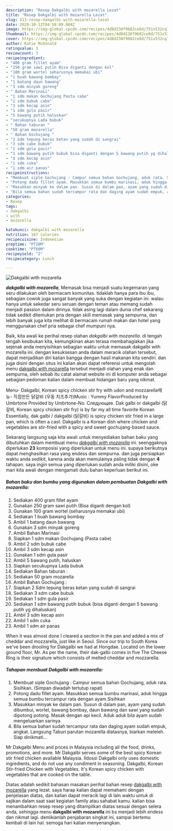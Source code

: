 ```yaml
---
description: "Resep Dakgalbi with mozarella Lezat"
title: "Resep Dakgalbi with mozarella Lezat"
slug: 413-resep-dakgalbi-with-mozarella-lezat
date: 2020-10-12T04:58:09.004Z
image: https://img-global.cpcdn.com/recipes/4d8d238f9682ce8d/751x532cq70/dakgalbi-with-mozarella-foto-resep-utama.jpg
thumbnail: https://img-global.cpcdn.com/recipes/4d8d238f9682ce8d/751x532cq70/dakgalbi-with-mozarella-foto-resep-utama.jpg
cover: https://img-global.cpcdn.com/recipes/4d8d238f9682ce8d/751x532cq70/dakgalbi-with-mozarella-foto-resep-utama.jpg
author: Katie McDonald
ratingvalue: 3
reviewcount: 3
recipeingredient:
- "400 gram fillet ayam"
- "250 gram sawi putih Bisa diganti dengan kol"
- "100 gram wortel seharusnya memakai ubi"
- "1 buah bawang bombay"
- "1 batang daun bawang"
- "3 sdm minyak goreng"
- " Bahan Marinasi"
- "1 sdm makan Gochujang Pasta cabe"
- "2 sdm bubuk cabe"
- "3 sdm kecap asin"
- "1 sdm gula pasir"
- "5 bawang putih haluskan"
- "secukupnya Lada bubuk"
- " Bahan taburan "
- "50 gram mozarella"
- " Bahan Gochujang "
- "2 Sdm tepung beras ketan yang sudah di sangrai"
- "3 sdm cabe bubuk"
- "1 sdm gula pasir"
- "1 sdm bawang putih bubuk bisa diganti dengan 5 bawang putih yg dihaluskan"
- "3 sdm kecap asin"
- "1 sdm cuka"
- "1 sdm air panas"
recipeinstructions:
- "Membuat siple Gochujang : Campur semua bahan Gochujang, aduk rata. Sisihkan. (Simpan diwadah tertutup rapat)"
- "Potong dadu fillet ayam. Masukkan semua bumbu marinasi, aduk hingga semua bumbu tercampur rata dengan ayam.Sisihkan"
- "Masukkan minyak ke dalam pan. Susun di dalam pan, ayam yang sudah dibumbui, wortel, bawang bombay, daun bawang dan sawi yang sudah dipotong potong. Masak dengan api kecil. Aduk aduk bila ayam sudah mengeluarkan sarinya"
- "Bila semua bahan sudah tercampur rata dan daging ayam sudah empuk, angkat. Langsung Taburi parutan mozarella diatasnya, biarkan meleleh. Siap dinikmati..."
categories:
- Resep
tags:
- dakgalbi
- with
- mozarella

katakunci: dakgalbi with mozarella 
nutrition: 167 calories
recipecuisine: Indonesian
preptime: "PT20M"
cooktime: "PT60M"
recipeyield: "2"
recipecategory: Lunch

---
```



![Dakgalbi with mozarella](https://img-global.cpcdn.com/recipes/4d8d238f9682ce8d/751x532cq70/dakgalbi-with-mozarella-foto-resep-utama.jpg)

<b><i>dakgalbi with mozarella</i></b>, Memasak bisa menjadi suatu kegemaran yang seru dilakukan oleh bermacam komunitas. tidaklah hanya para ibu ibu, sebagian cowok juga sangat banyak yang suka dengan kegiatan ini. walau hanya untuk sekedar seru seruan dengan teman atau memang sudah menjadi passion dalam dirinya. tidak asing lagi dalam dunia chef sekarang tidak sedikit ditemukan pria dengan skill memasak yang sempurna, dan lebih banyak juga kita melihat di bermacam rumah makan dan hotel yang menggunakan chef pria sebagai chef mumpuni nya.

Baik, kita awali ke perihal resep olahan <i>dakgalbi with mozarella</i>. di tengah tengah kesibukan kita, kemungkinan akan terasa membahagiakan jika sejenak anda menyisihkan sebagian waktu untuk memasak dakgalbi with mozarella ini. dengan kesuksesan anda dalam meracik olahan tersebut, dapat menjadikan diri kalian bangga dengan hasil makanan kita sendiri. dan juga disini dengan situs ini kalian akan dapat referensi untuk mengolah menu <u>dakgalbi with mozarella</u> tersebut menjadi olahan yang enak dan sempurna, oleh sebab itu catat alamat website ini di komputer anda sebagai sebagian pedoman kalian dalam membuat hidangan baru yang nikmat.

Menu- Dakgalbi, Korean spicy chicken stir fry with udon and mozzarella메뉴- 직접만든 닭갈비 (우동 치즈추가)Music : Yummy FlavorProduced by Umbrtone Provided by Umbrtone-No. Следующее. Dak galbi or dakgalbi (닭갈비, Korean spicy chicken stir fry) is by far my all time favorite Korean Essentially, dak galbi / dakgalbi (닭갈비) is spicy chicken stir fried in a large pan, which is often a cast. Dakgalbi is a Korean dish where chicken and vegetables are stir-fried with a spicy and sweet gochujang-based sauce.


Sekarang langsung saja kita awali untuk menyediakan bahan baku yang dibutuhkan dalam membuat menu <u><i>dakgalbi with mozarella</i></u> ini. seenggaknya diperlukan <b>23</b> komposisi yang diperlukan untuk menu ini. supaya berikutnya dapat menghasilkan rasa yang endess dan sempurna. dan juga persiapkan waktu anda sedikit, karena anda akan memulainya paling tidak dengan <b>4</b> tahapan. saya ingin semua yang diperlukan sudah anda miliki disini, oke mari kita awali dengan mengamati dulu bahan keperluan berikut ini.

<!--inarticleads1-->

##### Bahan baku dan bumbu yang digunakan dalam pembuatan Dakgalbi with mozarella:

1. Sediakan 400 gram fillet ayam
1. Gunakan 250 gram sawi putih (Bisa diganti dengan kol)
1. Gunakan 100 gram wortel (seharusnya memakai ubi)
1. Sediakan 1 buah bawang bombay
1. Ambil 1 batang daun bawang
1. Gunakan 3 sdm minyak goreng
1. Ambil  Bahan Marinasi
1. Siapkan 1 sdm makan Gochujang (Pasta cabe)
1. Ambil 2 sdm bubuk cabe
1. Ambil 3 sdm kecap asin
1. Gunakan 1 sdm gula pasir
1. Ambil 5 bawang putih, haluskan
1. Siapkan secukupnya Lada bubuk
1. Sediakan  Bahan taburan :
1. Sediakan 50 gram mozarella
1. Ambil  Bahan Gochujang :
1. Siapkan 2 Sdm tepung beras ketan yang sudah di sangrai
1. Sediakan 3 sdm cabe bubuk
1. Sediakan 1 sdm gula pasir
1. Sediakan 1 sdm bawang putih bubuk (bisa diganti dengan 5 bawang putih yg dihaluskan)
1. Ambil 3 sdm kecap asin
1. Ambil 1 sdm cuka
1. Ambil 1 sdm air panas


When it was almost done I cleared a section in the pan and added a mix of cheddar and mozzarella, just like in Seoul. Since our trip to South Korea we&#39;ve been drooling for Dakgalbi we had at Hongdae. Located on the lower ground floor, Mr. As per the name, their dak-galbi comes in five The Cheese Ring is their signature which consists of melted cheddar and mozzarella. 

<!--inarticleads2-->

##### Tahapan membuat Dakgalbi with mozarella:

1. Membuat siple Gochujang : Campur semua bahan Gochujang, aduk rata. Sisihkan. (Simpan diwadah tertutup rapat)
1. Potong dadu fillet ayam. Masukkan semua bumbu marinasi, aduk hingga semua bumbu tercampur rata dengan ayam.Sisihkan
1. Masukkan minyak ke dalam pan. Susun di dalam pan, ayam yang sudah dibumbui, wortel, bawang bombay, daun bawang dan sawi yang sudah dipotong potong. Masak dengan api kecil. Aduk aduk bila ayam sudah mengeluarkan sarinya
1. Bila semua bahan sudah tercampur rata dan daging ayam sudah empuk, angkat. Langsung Taburi parutan mozarella diatasnya, biarkan meleleh. Siap dinikmati...


Mr Dakgalbi Menu and prices in Malaysia including all the food, drinks, promotions, and more. Mr Dakgalbi serves some of the best spicy Korean stir fried chicken available Malaysia. Ildossi Dakgalbi only uses domestic ingredients, and do not use any condiment in seasoning. Dakgalbi, Korean Stir-fried Chicken with Vegetables. It&#39;s Korean spicy chicken with vegetables that are cooked on the table. 

Diatas adalah sedikit bahasan masakan perihal bahan resep <u>dakgalbi with mozarella</u> yang lezat. saya harap kalian dapat memahami dengan penjelasan diatas, dan kalian dapat meracik lagi di lain waktu untuk di sajikan dalam saat saat kegiatan family atau sahabat kamu. kalian bisa menambahkan resep resep yang ditampilkan diatas sesuai dengan selera anda, sehingga menu <b>dakgalbi with mozarella</b> ini bs menjadi lebih endess dan nikmat lagi. demikianlah penjabaran singkat ini, sampai bertemu kembali di lain hal. semoga hari kalian menyenangkan.
